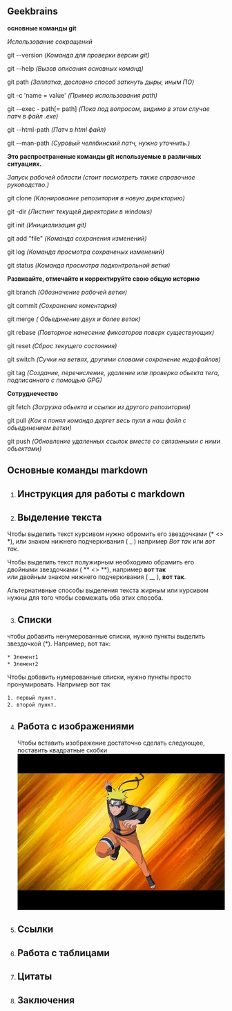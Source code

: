  ## Geekbrains ##

**основные команды git**


*Использование сокращений*

git --version  *(Команда для проверки версии git)*

git --help  *(Вызов описания основных команд)*

git path    *(Заплатка, дословно способ заткнуть дыры, иным ПО)*

git -c 'name = value'   *(Пример использования path)*

git --exec - path[= path]   *(Пока под вопросом, видимо в этом случае патч в файл .exe)*

git --html-path *(Патч в html файл)*

git --man-path *(Суровый челябинский патч, нужно уточнить.)*


**Это распространеные команды git используемые в различных ситуациях.**

*Запуск рабочей области (стоит посмотреть также справочное руководство.)*

git clone *(Клонирование репозитория в новую директорию)*

git -dir    *(Листинг текущей директории в windows)*

git init		*(Инициализация git)*


git add "file" *(Команда сохранения изменений)*


git log		*(Команда просмотра сохраненых изменений)*

git status	*(Команда просмотра подконтрольной ветки)*




**Развивайте, отмечайте и корректируйте свою общую историю**

git branch  *(Обозначение рабочей ветки)*

git commit	*(Сохранение коментария)*
 
git merge *( Обьединение двух и более веток)*

git rebase *(Повторное нанесение фиксаторов поверх существующих)*

git reset *(Сброс текущего состояния)*

git switch *(Сучки на ветвях, другими словами сохранение недофайлов)* 

git tag *(Создание, перечисление, удаление или проверка обьекта тега, подписанного с помощью GPG)*

**Сотруднечество**

git fetch *(Загрузка обьекта и ссылки из другого репозитория)*

git pull *(Как я понял команда дергет весь пулл в наш файл с обьединением ветки)*

git push *(Обновление удаленных ссылок вместе со связанными с ними обьектами)*
## Основные команды markdown ##

1. ## Инструкция для работы с markdown 

2. ## Выделение текста
   
Чтобы выделить текст курсивом нужно обромить его звездочками (* <> *), или знаком нижнего подчеркивания ( _ ) например *Вот так*
или _вот так_.

Чтобы выделить текст полужирным необходимо обрамить его двойными звездочками ( ** <> **), например **вот так**   
или двойным знаком нижнего подчеркивания ( __ ), __вот так__.

Альтернативные способы выделения текста жирным или курсивом нужны для того чтобы совмежать оба этих способа.


3. ## Списки
   
чтобы добавить ненумерованные списки, нужно пункты выделить звездочкой (*).
Например, вот так:

    * Элемент1
    * Элемент2

Чтобы добавить нумерованные списки, нужно пункты просто пронумировать.
Например вот так

    1. первый пункт.
    2. второй пункт.
   
4. ## Работа с изображениями
   
   Чтобы вставить изображение достаточно сделать следующее, поставить квадратные скобки ![ привет мы наруто!](hqdefault.jpg)

   
5. ## Ссылки
   
6. ## Работа с таблицами

7. ## Цитаты

8. ## Заключения
   
